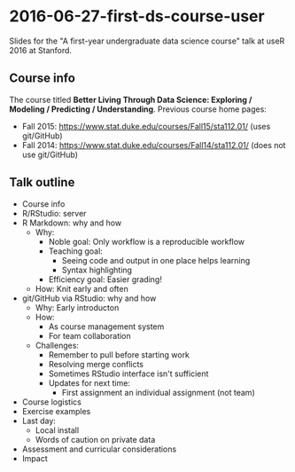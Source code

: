 # 2016-06-27-first-ds-course-user

Slides for the "A first-year undergraduate data science course" talk at useR 2016 at Stanford.

## Course info

The course titled **Better Living Through Data Science: Exploring / Modeling / Predicting / Understanding**. Previous course home pages:

- Fall 2015: https://www.stat.duke.edu/courses/Fall15/sta112.01/ (uses git/GitHub)
- Fall 2014: https://www.stat.duke.edu/courses/Fall14/sta112.01/ (does not use git/GitHub)

## Talk outline

- Course info
- R/RStudio: server
- R Markdown: why and how
	- Why: 
		- Noble goal: Only workflow is a reproducible workflow
		- Teaching goal: 
			- Seeing code and output in one place helps learning
			- Syntax highlighting
		- Efficiency goal: Easier grading!
	- How: Knit early and often
- git/GitHub via RStudio: why and how
	- Why: Early introducton
	- How:
		- As course management system
		- For team collaboration
	- Challenges:
		- Remember to pull before starting work 
		- Resolving merge conflicts
		- Sometimes RStudio interface isn't sufficient
		- Updates for next time:
			- First assignment an individual assignment (not team)
- Course logistics
- Exercise examples
- Last day:
	- Local install
	- Words of caution on private data
- Assessment and curricular considerations
- Impact

